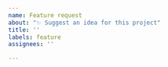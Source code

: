 ```yaml
---
name: Feature request
about: "✨ Suggest an idea for this project"
title: ''
labels: feature
assignees: ''

---
```



